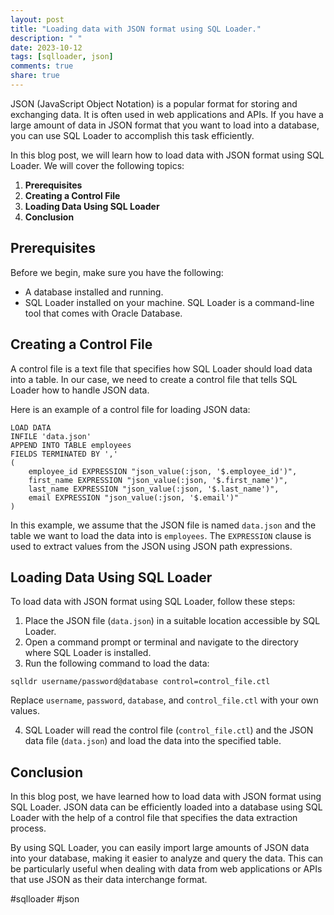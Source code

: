 ```yaml
---
layout: post
title: "Loading data with JSON format using SQL Loader."
description: " "
date: 2023-10-12
tags: [sqlloader, json]
comments: true
share: true
---
```


JSON (JavaScript Object Notation) is a popular format for storing and exchanging data. It is often used in web applications and APIs. If you have a large amount of data in JSON format that you want to load into a database, you can use SQL Loader to accomplish this task efficiently.

In this blog post, we will learn how to load data with JSON format using SQL Loader. We will cover the following topics:

1. **Prerequisites**
2. **Creating a Control File**
3. **Loading Data Using SQL Loader**
4. **Conclusion**

## Prerequisites

Before we begin, make sure you have the following:

- A database installed and running.
- SQL Loader installed on your machine. SQL Loader is a command-line tool that comes with Oracle Database.

## Creating a Control File

A control file is a text file that specifies how SQL Loader should load data into a table. In our case, we need to create a control file that tells SQL Loader how to handle JSON data.

Here is an example of a control file for loading JSON data:

```
LOAD DATA
INFILE 'data.json'
APPEND INTO TABLE employees
FIELDS TERMINATED BY ',' 
(
    employee_id EXPRESSION "json_value(:json, '$.employee_id')",
    first_name EXPRESSION "json_value(:json, '$.first_name')",
    last_name EXPRESSION "json_value(:json, '$.last_name')",
    email EXPRESSION "json_value(:json, '$.email')"
)
```

In this example, we assume that the JSON file is named `data.json` and the table we want to load the data into is `employees`. The `EXPRESSION` clause is used to extract values from the JSON using JSON path expressions.

## Loading Data Using SQL Loader

To load data with JSON format using SQL Loader, follow these steps:

1. Place the JSON file (`data.json`) in a suitable location accessible by SQL Loader.
2. Open a command prompt or terminal and navigate to the directory where SQL Loader is installed.
3. Run the following command to load the data:

```
sqlldr username/password@database control=control_file.ctl
```

Replace `username`, `password`, `database`, and `control_file.ctl` with your own values.

4. SQL Loader will read the control file (`control_file.ctl`) and the JSON data file (`data.json`) and load the data into the specified table.

## Conclusion

In this blog post, we have learned how to load data with JSON format using SQL Loader. JSON data can be efficiently loaded into a database using SQL Loader with the help of a control file that specifies the data extraction process.

By using SQL Loader, you can easily import large amounts of JSON data into your database, making it easier to analyze and query the data. This can be particularly useful when dealing with data from web applications or APIs that use JSON as their data interchange format.

#sqlloader #json
